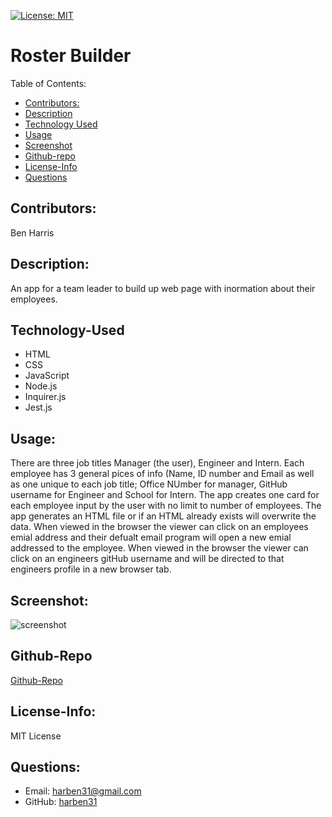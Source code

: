[![License: MIT](https://img.shields.io/badge/License-MIT-yellow.svg)](https://opensource.org/licenses/MIT)
# Roster Builder
Table of Contents:
* [Contributors:](#Contributtors)
* [Description](#Description)
* [Technology Used](#Technology-Used)
* [Usage](#Usage)
* [Screenshot](#Screenshot)
* [Github-repo](#Github-Repo)
* [License-Info](#License-Info)
* [Questions](#Questions)
    
## Contributors: 
Ben Harris

## Description:
An app for a team leader to build up web page with inormation about their employees.  

## Technology-Used
* HTML
* CSS
* JavaScript
* Node.js
* Inquirer.js
* Jest.js


## Usage:
There are three job titles Manager (the user), Engineer and Intern. Each employee has 3 general pices of info (Name, ID number and Email as well as one unique to each job title; Office NUmber for manager, GitHub username for Engineer and School for Intern. The app creates one card for each employee input by the user with no limit to number of employees. The app generates an HTML file or if an HTML already exists will overwrite the data. When viewed in the browser the viewer can click on an employees emial address and their defualt email program will open a new emial addressed to the employee. When viewed in the browser the viewer can click on an engineers gitHub username and will be directed to that engineers profile in a new browser tab.

## Screenshot:
![screenshot](./assets/images/screenshot.gif)

## Github-Repo 
[Github-Repo](https://github.com/harben31/bbh_homework_wk10)

## License-Info:
MIT License

## Questions:
* Email: [harben31@gmail.com](mailto:harben31@gmail.com)
* GitHub: [harben31](https://www.github.com/harben31)
